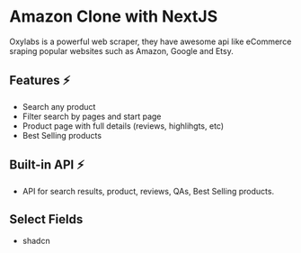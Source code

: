 # Amazon Clone with NextJS

Oxylabs is a powerful web scraper, they have awesome api like eCommerce sraping popular websites such as Amazon, Google and Etsy.

## Features ⚡️

- Search any product
- Filter search by pages and start page
- Product page with full details (reviews, highlihgts, etc)
- Best Selling products

## Built-in API ⚡️

- API for search results, product, reviews, QAs, Best Selling products.

## Select Fields

- shadcn
